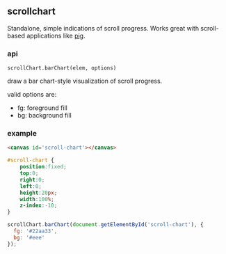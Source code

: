 ## scrollchart

Standalone, simple indications of scroll progress. Works great with scroll-based
applications like [pig](http://github.com/tmcw/pig).

### api

`scrollChart.barChart(elem, options)`

draw a bar chart-style visualization of scroll progress.

valid options are:

* fg: foreground fill
* bg: background fill

### example

```html
<canvas id='scroll-chart'></canvas>
```

```css
#scroll-chart {
    position:fixed;
    top:0;
    right:0;
    left:0;
    height:20px;
    width:100%;
    z-index:-10;
}
```

```js
scrollChart.barChart(document.getElementById('scroll-chart'), {
  fg: '#22aa33',
  bg: '#eee'
});
```

